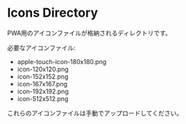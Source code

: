 # Icons Directory

PWA用のアイコンファイルが格納されるディレクトリです。

必要なアイコンファイル:
- apple-touch-icon-180x180.png
- icon-120x120.png
- icon-152x152.png
- icon-167x167.png
- icon-192x192.png
- icon-512x512.png

これらのアイコンファイルは手動でアップロードしてください。
